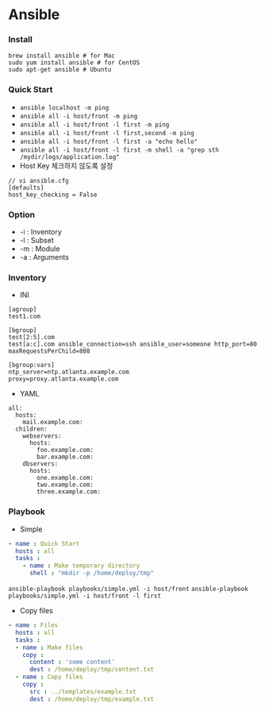 # Ansible

### Install
```
brew install ansible # for Mac
sudo yum install ansible # for CentOS
sudo apt-get ansible # Ubuntu
```

### Quick Start
* `ansible localhost -m ping`
* `ansible all -i host/front -m ping`
* `ansible all -i host/front -l first -m ping`
* `ansible all -i host/front -l first,second -m ping`
* `ansible all -i host/front -l first -a "echo hello"`
* `ansible all -i host/front -l first -m shell -a "grep sth /mydir/logs/application.log"`
* Host Key 체크하지 않도록 설정
```
// vi ansible.cfg
[defaults]
host_key_checking = False
```

### Option
* -i : Inventory
* -l : Subset
* -m : Module
* -a : Arguments

### Inventory
* INI
```
[agroup]
test1.com

[bgroup]
test[2:5].com
test[a:c].com ansible_connection=ssh ansible_user=someone http_port=80 maxRequestsPerChild=808

[bgroup:vars]
ntp_server=ntp.atlanta.example.com
proxy=proxy.atlanta.example.com
```
* YAML
```
all:
  hosts:
    mail.example.com:
  children:
    webservers:
      hosts:
        foo.example.com:
        bar.example.com:
    dbservers:
      hosts:
        one.example.com:
        two.example.com:
        three.example.com:
```

### Playbook
* Simple
```yml
- name : Quick Start
  hosts : all
  tasks :
    - name : Make temporary directory
      shell : "mkdir -p /home/deploy/tmp"
```
`ansible-playbook playbooks/simple.yml -i host/front`
`ansible-playbook playbooks/simple.yml -i host/front -l first`
* Copy files
```yml
- name : Files
  hosts : all
  tasks :
  - name : Make files
    copy :
      content : 'some content'
      dest : /home/deploy/tmp/content.txt
  - name : Copy files
    copy :
      src : ../templates/example.txt
      dest : /home/deploy/tmp/example.txt
```
